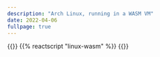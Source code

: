 ```yaml
---
description: "Arch Linux, running in a WASM VM"
date: 2022-04-06
fullpage: true
---
```


{{<rawhtml>}}
{{% reactscript "linux-wasm" %}}
{{</rawhtml>}}
